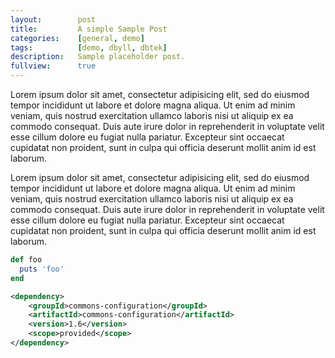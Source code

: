 ```yaml
---
layout:        post
title:         A simple Sample Post
categories:    [general, demo]
tags:          [demo, dbyll, dbtek]
description:   Sample placeholder post.
fullview:      true
---
```


Lorem ipsum dolor sit amet, consectetur adipisicing elit, sed do eiusmod tempor incididunt ut labore et dolore magna aliqua. Ut enim ad minim veniam, quis nostrud exercitation ullamco laboris nisi ut aliquip ex ea commodo consequat. Duis aute irure dolor in reprehenderit in voluptate velit esse cillum dolore eu fugiat nulla pariatur. Excepteur sint occaecat cupidatat non proident, sunt in culpa qui officia deserunt mollit anim id est laborum.

Lorem ipsum dolor sit amet, consectetur adipisicing elit, sed do eiusmod tempor incididunt ut labore et dolore magna aliqua. Ut enim ad minim veniam, quis nostrud exercitation ullamco laboris nisi ut aliquip ex ea commodo consequat. Duis aute irure dolor in reprehenderit in voluptate velit esse cillum dolore eu fugiat nulla pariatur. Excepteur sint occaecat cupidatat non proident, sunt in culpa qui officia deserunt mollit anim id est laborum.

```ruby
def foo
  puts 'foo'
end
```

```xml
<dependency>
	<groupId>commons-configuration</groupId>
	<artifactId>commons-configuration</artifactId>
	<version>1.6</version>
	<scope>provided</scope>
</dependency>
```
